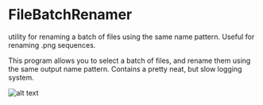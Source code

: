 # FileBatchRenamer
utility for renaming a batch of files using the same name pattern. Useful for renaming .png sequences.

This program allows you to select a batch of files, and rename them using the same output name pattern. Contains a pretty neat, but slow logging system.

![alt text](https://i.imgur.com/b6OOtGy.png)
